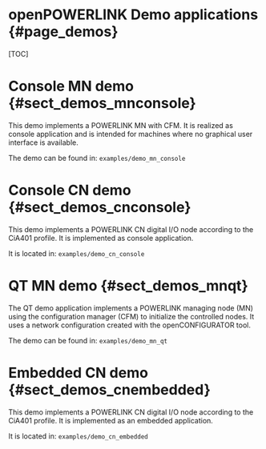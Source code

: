 openPOWERLINK Demo applications {#page_demos}
===============================

[TOC]

# Console MN demo {#sect_demos_mnconsole}

This demo implements a POWERLINK MN with CFM. It is realized as console
application and is intended for machines where no graphical user interface is
available.

The demo can be found in: `examples/demo_mn_console`

# Console CN demo {#sect_demos_cnconsole}

This demo implements a POWERLINK CN digital I/O node according to the CiA401
profile. It is implemented as console application.

It is located in: `examples/demo_cn_console`

# QT MN demo {#sect_demos_mnqt}

The QT demo application implements a POWERLINK managing node (MN) using the
configuration manager (CFM) to initialize the controlled nodes. It uses a
network configuration created with the openCONFIGURATOR tool.
  
The demo can be found in: `examples/demo_mn_qt`

# Embedded CN demo {#sect_demos_cnembedded}

This demo implements a POWERLINK CN digital I/O node according to the CiA401
profile. It is implemented as an embedded application.

It is located in: `examples/demo_cn_embedded`
